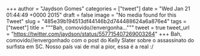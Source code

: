 
+++
author = "Jaydson Gomes"
categories = ["tweet"]
date = "Wed Jan 21 01:44:49 +0000 2015"
draft = false
image = "No media found for this Tweet"
slug = "485e39b194513df44146b2d744488624a6a876e4"
tags = ["tweet"]
title = """Bah, comovido//envergonha..."""
tweet = true
tweet_url = "https://twitter.com/jaydson/status/557715407269003264"
+++
Bah, comovido//envergonhado com o post do Kelly Slater sobre o assassinato do surfista em SC. Nosso país vai de mal a pior, essa é a real :/
